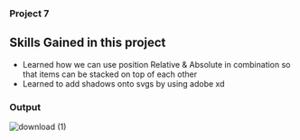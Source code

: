 ### Project 7

## Skills Gained in this project 

- Learned how we can use position Relative & Absolute in combination so that items can be stacked on top of each other
- Learned to add shadows onto svgs by using adobe xd

### Output
![download (1)](https://user-images.githubusercontent.com/65283278/183102348-c14700da-29e8-4c29-86a5-7a8c8252a9b5.png)


